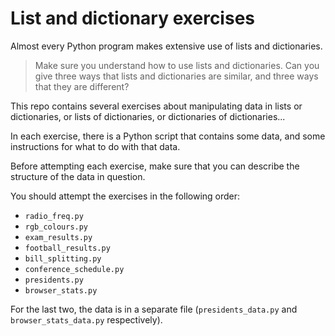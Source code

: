# List and dictionary exercises

Almost every Python program makes extensive use of lists and dictionaries.

> Make sure you understand how to use lists and dictionaries. Can you give
> three ways that lists and dictionaries are similar, and three ways that they
> are different?

This repo contains several exercises about manipulating data in lists or
dictionaries, or lists of dictionaries, or dictionaries of dictionaries...

In each exercise, there is a Python script that contains some data, and some
instructions for what to do with that data.

Before attempting each exercise, make sure that you can describe the structure
of the data in question.

You should attempt the exercises in the following order:

*  `radio_freq.py`
*  `rgb_colours.py`
*  `exam_results.py`
*  `football_results.py`
*  `bill_splitting.py`
*  `conference_schedule.py`
*  `presidents.py`
*  `browser_stats.py`

For the last two, the data is in a separate file (`presidents_data.py` and
`browser_stats_data.py` respectively).
